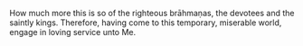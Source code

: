 How much more this is so of the righteous brāhmaṇas, the devotees and the saintly kings. Therefore, having come to this temporary, miserable world, engage in loving service unto Me.